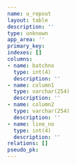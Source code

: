 ```yaml
---
name: u_repout
layout: table
description: ''
type: unknown
app_area: ''
primary_key: 
indexes: []
columns:
- name: batchno
  type: int(4)
  description: ''
- name: column1
  type: varchar(254)
  description: ''
- name: column2
  type: varchar(254)
  description: ''
- name: line_no
  type: int(4)
  description: ''
relations: []
pseudo_pk: 
---
```



